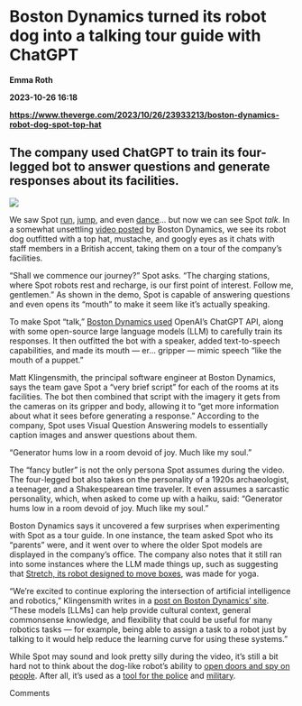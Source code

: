 # Boston Dynamics turned its robot dog into a talking tour guide with ChatGPT
**Emma Roth**

**2023-10-26 16:18**

**https://www.theverge.com/2023/10/26/23933213/boston-dynamics-robot-dog-spot-top-hat**

The company used ChatGPT to train its four-legged bot to answer questions and generate responses about its facilities.
----------------------------------------------------------------------------------------------------------------------

![](https://cdn.vox-cdn.com/thumbor/I8sTgrtlYHP4dxhpokcxdxaTFuc=/0x0:2124x1396/1200x628/filters:focal(1062x698:1063x699)/cdn.vox-cdn.com/uploads/chorus_asset/file/25034902/boston_dynamics_spot_tourguide.png)

We saw Spot [run](https://www.theverge.com/tldr/2018/10/16/17983000/dancing-robot-boston-dynamics-video-spotmini-uptown-funk), [jump](https://go.redirectingat.com/?xs=1&id=1025X1701640&url=https%3A%2F%2Fwww.youtube.com%2Fwatch%3Fv%3D6Zbhvaac68Y), and even [dance](https://www.theverge.com/2022/5/3/23055122/boston-dynamics-spot-video-upgrades-industrial-setting-dancing)... but now we can see Spot _talk_. In a somewhat unsettling [video posted](https://go.redirectingat.com/?xs=1&id=1025X1701640&url=https%3A%2F%2Fwww.youtube.com%2Fwatch%3Fv%3DdjzOBZUFzTw) by Boston Dynamics, we see its robot dog outfitted with a top hat, mustache, and googly eyes as it chats with staff members in a British accent, taking them on a tour of the company’s facilities.

“Shall we commence our journey?” Spot asks. “The charging stations, where Spot robots rest and recharge, is our first point of interest. Follow me, gentlemen.” As shown in the demo, Spot is capable of answering questions and even opens its “mouth” to make it seem like it’s actually speaking.

To make Spot “talk,” [Boston Dynamics used](https://bostondynamics.com/blog/robots-that-can-chat/) OpenAI’s ChatGPT API, along with some open-source large language models (LLM) to carefully train its responses. It then outfitted the bot with a speaker, added text-to-speech capabilities, and made its mouth — er... gripper — mimic speech “like the mouth of a puppet.”

Matt Klingensmith, the principal software engineer at Boston Dynamics, says the team gave Spot a “very brief script” for each of the rooms at its facilities. The bot then combined that script with the imagery it gets from the cameras on its gripper and body, allowing it to “get more information about what it sees before generating a response.” According to the company, Spot uses Visual Question Answering models to essentially caption images and answer questions about them.

“Generator hums low in a room devoid of joy. Much like my soul.”

The “fancy butler” is not the only persona Spot assumes during the video. The four-legged bot also takes on the personality of a 1920s archaeologist, a teenager, and a Shakespearean time traveler. It even assumes a sarcastic personality, which, when asked to come up with a haiku, said: “Generator hums low in a room devoid of joy. Much like my soul.”

Boston Dynamics says it uncovered a few surprises when experimenting with Spot as a tour guide. In one instance, the team asked Spot who its “parents” were, and it went over to where the older Spot models are displayed in the company’s office. The company also notes that it still ran into some instances where the LLM made things up, such as suggesting that [Stretch, its robot designed to move boxes](https://www.theverge.com/2021/3/29/22349978/boston-dynamics-stretch-robot-warehouse-logistics), was made for yoga.

“We’re excited to continue exploring the intersection of artificial intelligence and robotics,” Klingensmith writes in a [post on Boston Dynamics’ site](https://bostondynamics.com/blog/robots-that-can-chat/). “These models \[LLMs\] can help provide cultural context, general commonsense knowledge, and flexibility that could be useful for many robotics tasks — for example, being able to assign a task to a robot just by talking to it would help reduce the learning curve for using these systems.”

While Spot may sound and look pretty silly during the video, it’s still a bit hard not to think about the dog-like robot’s ability to [open doors and spy on people](https://www.theverge.com/2021/2/24/22299140/nypd-boston-dynamics-spot-robot-dog). After all, it’s used as a [tool for the police](https://www.theverge.com/2021/3/29/22349978/boston-dynamics-stretch-robot-warehouse-logistics) and [military](https://www.theverge.com/2021/4/7/22371590/boston-dynamics-spot-robot-military-exercises-french-army).

Comments